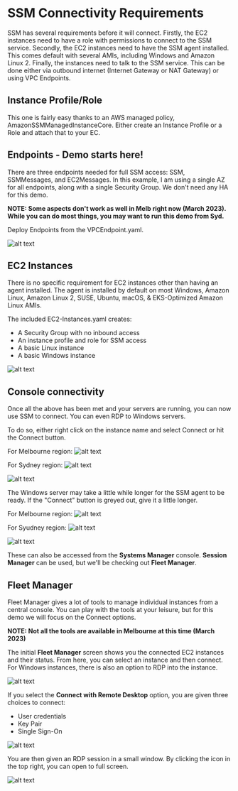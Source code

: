 # SSM Connectivity Requirements
SSM has several requirements before it will connect. Firstly, the EC2 instances need to have a role with permissions to connect to the SSM service. Secondly, the EC2 instances need to have the SSM agent installed. This comes default with several AMIs, including Windows and Amazon Linux 2. Finally, the instances need to talk to the SSM service. This can be done either via outbound internet \(Internet Gateway or NAT Gateway\) or using VPC Endpoints. 

## Instance Profile/Role
This one is fairly easy thanks to an AWS managed policy, AmazonSSMManagedInstanceCore. Either create an Instance Profile or a Role and attach that to your EC. 

## Endpoints - Demo starts here!
There are three endpoints needed for full SSM access: SSM, SSMMessages, and EC2Messages. In this example, I am using a single AZ for all endpoints, along with a single Security Group. We don't need any HA for this demo.

**NOTE: Some aspects don't work as well in Melb right now (March 2023). While you can do most things, you may want to run this demo from Syd.**

Deploy Endpoints from the VPCEndpoint.yaml.

![alt text](../Images/Basic-01-VPCEndpoint.png "Image of VPC Endpoint console with the three endpoints") 


## EC2 Instances
There is no specific requirement for EC2 instances other than having an agent installed. The agent is installed by default on most Windows, Amazon Linux, Amazon Linux 2, SUSE, Ubuntu, macOS, & EKS-Optimized Amazon Linux AMIs.

The included EC2-Instances.yaml creates:
- A Security Group with no inbound access
- An instance profile and role for SSM access
- A basic Linux instance
- A basic Windows instance

![alt text](../Images/Basic-02-EC2-Status.png "EC Status screen showing both EC2 instances and security tab for Linux instance")

## Console connectivity
Once all the above has been met and your servers are running, you can now use SSM to connect. You can even RDP to Windows servers.

To do so, either right click on the instance name and select Connect or hit the Connect button.

For Melbourne region:
![alt text](../Images/Basic-03-EC2-Lin-Connect.png "Connect window for the Linux server")

For Sydney region:
![alt text](../Images/Basic-03-EC2-Lin-Connect-Syd.png "Connect window for the Linux server in Sydney")

![alt text](../Images/Basic-04-EC2-Lin-SSH.png "The ssh console after hitting Connect")

The Windows server may take a little while longer for the SSM agent to be ready. If the "Connect" button is greyed out, give it a little longer.

For Melbourne region:
![alt text](../Images/Basic-05-EC2-Win-Connect.png "Connect window for the Windows server")

For Syudney region:
![alt text](../Images/Basic-05-EC2-Win-Connect-Syd.png "Connect window for the Windows server in Sydney")

![alt text](../Images/Basic-06-EC2-Win-PowerShell.png "The PowerShell console after hitting Connect")

These can also be accessed from the **Systems Manager** console. **Session Manager** can be used, but we'll be checking out **Fleet Manager**.

## Fleet Manager
Fleet Manager gives a lot of tools to manage individual instances from a central console. You can play with the tools at your leisure, but for this demo we will focus on the Connect options.

**NOTE: Not all the tools are available in Melbourne at this time (March 2023)**

The initial **Fleet Manager** screen shows you the connected EC2 instances and their status. From here, you can select an instance and then connect. For Windows instances, there is also an option to RDP into the instance.

![alt text](../Images/Basic-07-FleetMgr-Status.png "The Fleet Manager screen with a Windows instance selected.")

If you select the **Connect with Remote Desktop** option, you are given three choices to connect:
- User credentials
- Key Pair
- Single Sign-On

![alt text](../Images/Basic-08-FleetMgr-RDP-Login.png "Fleet Manager sign in options screen")

You are then given an RDP session in a small window. By clicking the icon in the top right, you can open to full screen.

![alt text](../Images/Basic-09-FleetMgr-RDP-Window.png "Fleet Manager RDP windows")